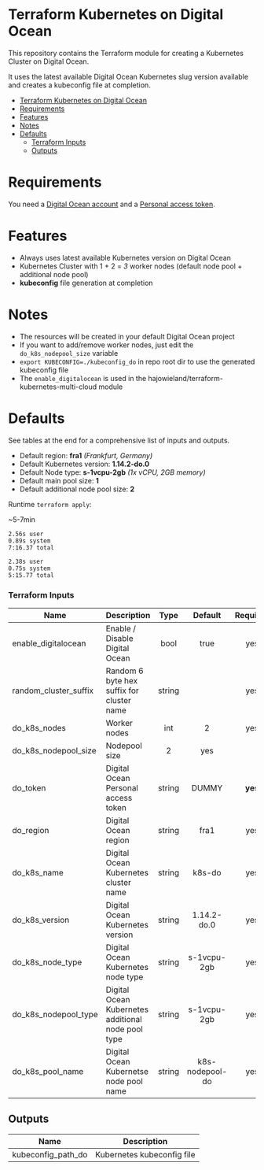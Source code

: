 # Terraform Kubernetes on Digital Ocean

This repository contains the Terraform module for creating a Kubernetes Cluster on Digital Ocean.

It uses the latest available Digital Ocean Kubernetes slug version available and creates a kubeconfig file at completion.


- [Terraform Kubernetes on Digital Ocean](#Terraform-Kubernetes-on-Digital-Ocean)
- [Requirements](#Requirements)
- [Features](#Features)
- [Notes](#Notes)
- [Defaults](#Defaults)
    - [Terraform Inputs](#Terraform-Inputs)
  - [Outputs](#Outputs)


# Requirements

You need a [Digital Ocean account](https://m.do.co/c/b40b1325cb18) and a [Personal access token](https://cloud.digitalocean.com/account/api/tokens).


# Features

* Always uses latest available Kubernetes version on Digital Ocean
* Kubernetes Cluster with 1 + 2 = *3* worker nodes (default node pool + additional node pool)
* **kubeconfig** file generation at completion


# Notes

* The resources will be created in your default Digital Ocean project
* If you want to add/remove worker nodes, just edit the `do_k8s_nodepool_size` variable
* `export KUBECONFIG=./kubeconfig_do` in repo root dir to use the generated kubeconfig file
* The `enable_digitalocean` is used in the hajowieland/terraform-kubernetes-multi-cloud module

# Defaults

See tables at the end for a comprehensive list of inputs and outputs.


* Default region: **fra1** _(Frankfurt, Germany)_
* Default Kubernetes version: **1.14.2-do.0**
* Default Node type: **s-1vcpu-2gb** _(1x vCPU, 2GB memory)_
* Default main pool size: **1**
* Default additional node pool size: **2**


Runtime `terraform apply`:

~5-7min

```
2.56s user
0.89s system
7:16.37 total
```

```
2.38s user
0.75s system
5:15.77 total
```


### Terraform Inputs

| Name | Description | Type | Default | Required |
|------|-------------|:----:|:-----:|:-----:|
| enable_digitalocean | Enable / Disable Digital Ocean | bool | true | yes | Random 6 byte hex suffix for cluster name | string |  | no |
| random_cluster_suffix | Random 6 byte hex suffix for cluster name | string |  | yes |
| do_k8s_nodes | Worker nodes | int | 2 | yes |
| do_k8s_nodepool_size | Nodepool size | 2 | yes |
| do_token | Digital Ocean Personal access token | string | DUMMY | **yes** |
| do_region | Digital Ocean region | string | fra1 | yes |
| do_k8s_name | Digital Ocean Kubernetes cluster name | string | k8s-do | yes |
| do_k8s_version | Digital Ocean Kubernetes version | string | 1.14.2-do.0 | yes |
| do_k8s_node_type | Digital Ocean Kubernetes node type | string | s-1vcpu-2gb | yes |
| do_k8s_nodepool_type | Digital Ocean Kubernetes additional node pool type | string | s-1vcpu-2gb | yes |
| do_k8s_pool_name | Digital Ocean Kubernetse node pool name | string | k8s-nodepool-do | yes |


## Outputs

| Name | Description |
|------|-------------|
| kubeconfig_path_do | Kubernetes kubeconfig file |
